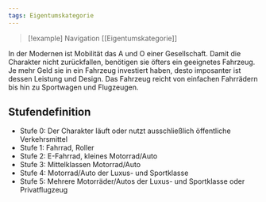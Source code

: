 ```yaml
---
tags: Eigentumskategorie
---
```

> [!example] Navigation 
>  [[Eigentumskategorie]]

In der Modernen ist Mobilität das A und O einer Gesellschaft. Damit die Charakter nicht zurückfallen, benötigen sie öfters ein geeignetes Fahrzeug. Je mehr Geld sie in ein Fahrzeug investiert haben, desto imposanter ist dessen Leistung und Design. Das Fahrzeug reicht von einfachen Fahrrädern bis hin zu Sportwagen und Flugzeugen. 


## Stufendefinition
- Stufe 0: Der Charakter läuft oder nutzt ausschließlich öffentliche Verkehrsmittel
- Stufe 1: Fahrrad, Roller
- Stufe 2: E-Fahrrad, kleines Motorrad/Auto 
- Stufe 3: Mittelklassen Motorrad/Auto 
- Stufe 4: Motorrad/Auto der Luxus- und Sportklasse  
- Stufe 5: Mehrere Motorräder/Autos der Luxus- und Sportklasse oder Privatflugzeug 